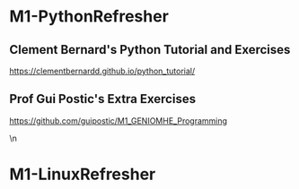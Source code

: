 # M1-PythonRefresher


## Clement Bernard's Python Tutorial and Exercises
https://clementbernardd.github.io/python_tutorial/

## Prof Gui Postic's Extra Exercises
https://github.com/guipostic/M1_GENIOMHE_Programming

\n
# M1-LinuxRefresher

